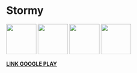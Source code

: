 # Stormy

<img src="https://lh3.googleusercontent.com/kpCQBaBd7iPKXgGoqWfOKFW9d6WG6Gkc6cHpfHerHIRo2HJZv-PjAPJEwYfOp778IG0=h310-rw" width="80">

<img src="https://lh3.googleusercontent.com/XgrH6zwdxOExceB1Mbmw4KGHTXshDuj-TPTA8R5vv6P4KbbEUHjeNB6YYhtCFYVaJKo=h900-rw" width="80">

<img src="https://lh3.googleusercontent.com/hNaqr801w-kUtVPBns2wMx7wsK31BaqQel-IA2Nonm7agLtqBAXAmT5f3aUXvEL71g=h900-rw" width="80">

<img src="https://lh3.googleusercontent.com/LuICt46ZkiO9xJqoJZ9avx53ePbtM-fB8YyM_cburnKdNKr9Qy1bWjHskPrAX4y_uys8=h900-rw" width="80">

<a href="https://play.google.com/store/apps/details?id=com.project.mluan.stormy"><b>LINK GOOGLE PLAY</b></a>
